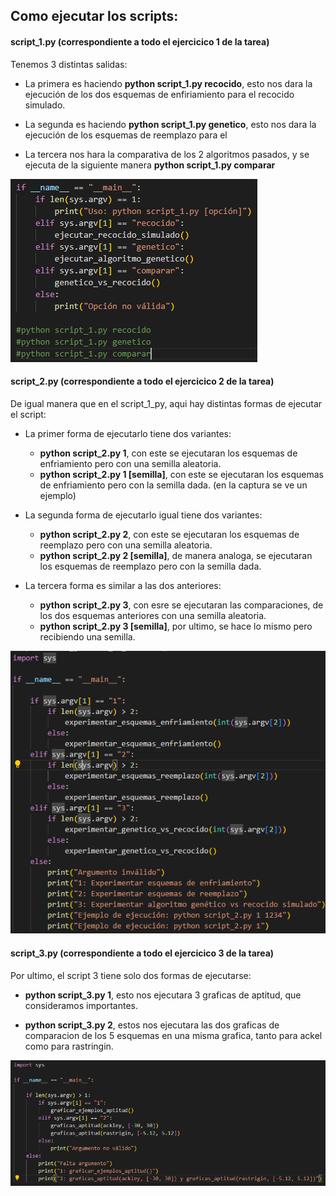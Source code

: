 ## Como ejecutar los scripts:

#### script_1.py (correspondiente a todo el ejercicico 1 de la tarea)

Tenemos 3 distintas salidas:
* La primera es haciendo **python script_1.py recocido**, esto nos dara la ejecución de los dos esquemas de enfiriamiento para el recocido simulado.

* La segunda es haciendo **python script_1.py genetico**, esto nos dara la ejecución de los esquemas de reemplazo para el 

* La tercera nos hara la comparativa de los 2 algoritmos pasados, y se ejecuta de la siguiente manera **python script_1.py comparar**


![alt text](image.png)

#### script_2.py (correspondiente a todo el ejercicico 2 de la tarea)

De igual manera que en el script_1_py, aqui hay distintas formas de ejecutar el script:

* La primer forma de ejecutarlo tiene dos variantes:
    - **python script_2.py 1**, con este se ejecutaran los esquemas de enfriamiento pero con una semilla aleatoria.
    - **python script_2.py 1 [semilla]**, con este se ejecutaran los esquemas de enfriamiento pero con la semilla dada. (en la captura se ve un ejemplo)

* La segunda forma de ejecutarlo igual tiene dos variantes:
    - **python script_2.py 2**, con este se ejecutaran los esquemas de reemplazo pero con una semilla aleatoria.
    - **python script_2.py 2 [semilla]**, de manera analoga, se ejecutaran los esquemas de reemplazo pero con la semilla dada.

* La tercera forma es similar a las dos anteriores:
    - **python script_2.py 3**, con esre se ejecutaran las comparaciones, de los dos esquemas anteriores con una semilla aleatoria.
    - **python script_2.py 3 [semilla]**, por ultimo, se hace lo mismo pero recibiendo una semilla.


![alt text](image-1.png)

#### script_3.py (correspondiente a todo el ejercicico 3 de la tarea)

Por ultimo, el script 3 tiene solo dos formas de ejecutarse:

* **python script_3.py 1**, esto nos ejecutara 3 graficas de aptitud, que consideramos importantes.

* **python script_3.py 2**, estos nos ejecutara las dos graficas de comparacion de los 5 esquemas en una misma grafica, tanto para ackel como para rastringin.

![alt text](image-2.png)